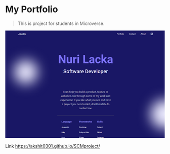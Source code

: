 # My Portfolio

> This is project for students in Microverse.

![screenshot](./images/my_app.png)

Link
https://akshit0301.github.io/SCMproject/
